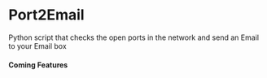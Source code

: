 # Port2Email
Python script that checks the open ports in the network and send an Email to your Email box
#### Coming Features
